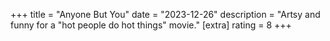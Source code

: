 +++
title = "Anyone But You"
date = "2023-12-26"
description = "Artsy and funny for a \"hot people do hot things\" movie."
[extra]
rating = 8
+++
